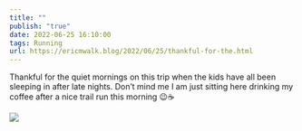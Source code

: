 ```yaml
---
title: ""
publish: "true"
date: 2022-06-25 16:10:00
tags: Running
url: https://ericmwalk.blog/2022/06/25/thankful-for-the.html
---
```


Thankful for the quiet mornings on this trip when the kids have all been sleeping in after late nights. Don’t mind me I am just sitting here drinking my coffee after a nice trail run this morning 😉☕️

![](https://ericmwalk.blog/uploads/2023/0cbac0ecb5.jpg)
